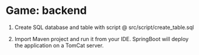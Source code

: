 # Game: backend

1. Create SQL database and table with script @ src/script/create_table.sql

2. Import Maven project and run it from your IDE.
SpringBoot will deploy the application on a TomCat server.
